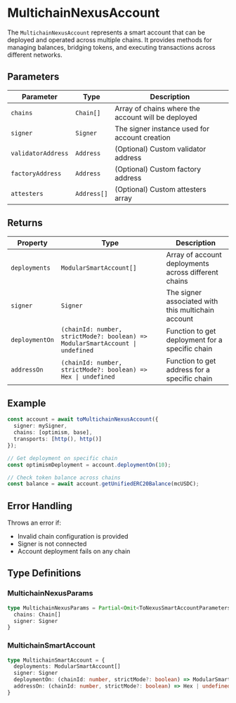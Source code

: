 # MultichainNexusAccount

The `MultichainNexusAccount` represents a smart account that can be deployed and operated across multiple chains. It provides methods for managing balances, bridging tokens, and executing transactions across different networks.

## Parameters

| Parameter | Type | Description |
|-----------|------|-------------|
| `chains` | `Chain[]` | Array of chains where the account will be deployed |
| `signer` | `Signer` | The signer instance used for account creation |
| `validatorAddress` | `Address` | (Optional) Custom validator address |
| `factoryAddress` | `Address` | (Optional) Custom factory address |
| `attesters` | `Address[]` | (Optional) Custom attesters array |

## Returns

| Property | Type | Description |
|----------|------|-------------|
| `deployments` | `ModularSmartAccount[]` | Array of account deployments across different chains |
| `signer` | `Signer` | The signer associated with this multichain account |
| `deploymentOn` | `(chainId: number, strictMode?: boolean) => ModularSmartAccount \| undefined` | Function to get deployment for a specific chain |
| `addressOn` | `(chainId: number, strictMode?: boolean) => Hex \| undefined` | Function to get address for a specific chain |

## Example

```typescript
const account = await toMultichainNexusAccount({
  signer: mySigner,
  chains: [optimism, base],
  transports: [http(), http()]
});

// Get deployment on specific chain
const optimismDeployment = account.deploymentOn(10);

// Check token balance across chains
const balance = await account.getUnifiedERC20Balance(mcUSDC);

```

## Error Handling

Throws an error if:
- Invalid chain configuration is provided
- Signer is not connected
- Account deployment fails on any chain

## Type Definitions

### MultichainNexusParams
```typescript
type MultichainNexusParams = Partial<Omit<ToNexusSmartAccountParameters, "signer">> & {
  chains: Chain[]
  signer: Signer
}
```

### MultichainSmartAccount
```typescript
type MultichainSmartAccount = {
  deployments: ModularSmartAccount[]
  signer: Signer
  deploymentOn: (chainId: number, strictMode?: boolean) => ModularSmartAccount | undefined
  addressOn: (chainId: number, strictMode?: boolean) => Hex | undefined
}
``` 